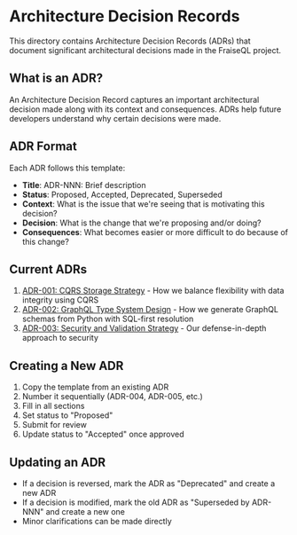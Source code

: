 # Architecture Decision Records

This directory contains Architecture Decision Records (ADRs) that document significant architectural decisions made in the FraiseQL project.

## What is an ADR?

An Architecture Decision Record captures an important architectural decision made along with its context and consequences. ADRs help future developers understand why certain decisions were made.

## ADR Format

Each ADR follows this template:

- **Title**: ADR-NNN: Brief description
- **Status**: Proposed, Accepted, Deprecated, Superseded
- **Context**: What is the issue that we're seeing that is motivating this decision?
- **Decision**: What is the change that we're proposing and/or doing?
- **Consequences**: What becomes easier or more difficult to do because of this change?

## Current ADRs

1. [ADR-001: CQRS Storage Strategy](001-cqrs-storage-strategy.md) - How we balance flexibility with data integrity using CQRS
2. [ADR-002: GraphQL Type System Design](002-graphql-type-system.md) - How we generate GraphQL schemas from Python with SQL-first resolution
3. [ADR-003: Security and Validation Strategy](003-security-validation.md) - Our defense-in-depth approach to security

## Creating a New ADR

1. Copy the template from an existing ADR
2. Number it sequentially (ADR-004, ADR-005, etc.)
3. Fill in all sections
4. Set status to "Proposed"
5. Submit for review
6. Update status to "Accepted" once approved

## Updating an ADR

- If a decision is reversed, mark the ADR as "Deprecated" and create a new ADR
- If a decision is modified, mark the old ADR as "Superseded by ADR-NNN" and create a new one
- Minor clarifications can be made directly
